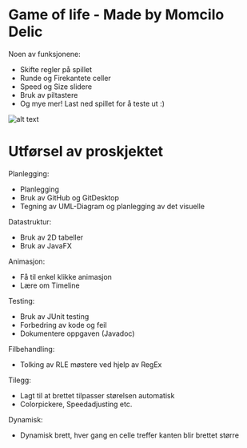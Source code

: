 # Game of life - Made by Momcilo Delic

Noen av funksjonene:
  - Skifte regler på spillet
  - Runde og Firekantete celler
  - Speed og Size slidere
  - Bruk av piltastere
  - Og mye mer! Last ned spillet for å teste ut :)
  
  ![alt text](https://www.google.no/url?sa=i&rct=j&q=&esrc=s&source=images&cd=&cad=rja&uact=8&ved=0ahUKEwi9xdLdhtXWAhUzb5oKHSWZBbAQjRwIBw&url=https%3A%2F%2Fen.wikipedia.org%2Fwiki%2FConway%2527s_Game_of_Life&psig=AOvVaw2WCIYxcZ8XEogjZEmLbbsT&ust=1507140689722631)


# Utførsel av proskjektet

Planlegging:
  - Planlegging
  - Bruk av GitHub og GitDesktop
  - Tegning av UML-Diagram og planlegging av det visuelle
 
Datastruktur:
  - Bruk av 2D tabeller
  - Bruk av JavaFX

Animasjon:
  - Få til enkel klikke animasjon
  - Lære om Timeline

Testing:
  - Bruk av JUnit testing
  - Forbedring av kode og feil
  - Dokumentere oppgaven (Javadoc)
  
Filbehandling:
  - Tolking av RLE møstere ved hjelp av RegEx

Tilegg:
  - Lagt til at brettet tilpasser størelsen automatisk
  - Colorpickere, Speedadjusting etc.

Dynamisk:
  - Dynamisk brett, hver gang en celle treffer kanten blir brettet større
  

